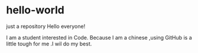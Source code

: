 # hello-world
just a repository 
Hello everyone!

I am a student interested in Code.
Because I am a chinese ,using GitHub is a little tough for me .I wil do my best.
